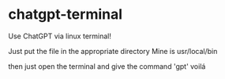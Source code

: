 # chatgpt-terminal

Use ChatGPT via linux terminal!

Just put the file in the appropriate directory
Mine is usr/local/bin

then just open the terminal and give the command 'gpt'
voilá
